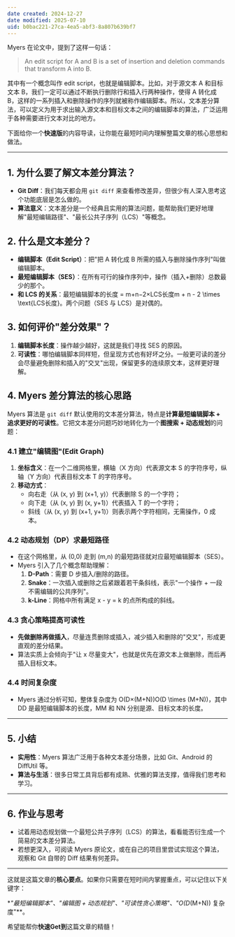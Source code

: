 ```yaml
---
date created: 2024-12-27
date modified: 2025-07-10
uid: b0bac221-27ca-4ea5-abf3-8a807b639bf7
---
```


Myers 在论文中，提到了这样一句话：

> An edit script for A and B is a set of insertion and deletion commands that transform A into B.

其中有一个概念叫作 edit script，也就是编辑脚本。比如，对于源文本 A 和目标文本 B，我们一定可以通过不断执行删除行和插入行两种操作，使得 A 转化成 B，这样的一系列插入和删除操作的序列就被称作编辑脚本。所以，文本差分算法，可以定义为用于求出输入源文本和目标文本之间的编辑脚本的算法，广泛运用于各种需要进行文本对比的地方。

下面给你一个**快速版**的内容导读，让你能在最短时间内理解整篇文章的核心思想和做法。

---

## 1. 为什么要了解文本差分算法？

- **Git Diff**：我们每天都会用 `git diff` 来查看修改差异，但很少有人深入思考这个功能底层是怎么做的。
- **算法意义**：文本差分是一个经典且实用的算法问题，能帮助我们更好地理解"最短编辑路径"、"最长公共子序列（LCS）"等概念。

## 2. 什么是文本差分？

- **编辑脚本（Edit Script）**：把"把 A 转化成 B 所需的插入与删除操作序列"叫做编辑脚本。
- **最短编辑脚本（SES）**：在所有可行的操作序列中，操作（插入+删除）总数最少的那个。
- **和 LCS 的关系**：最短编辑脚本的长度 = m+n−2×LCS长度m + n - 2 \times \text{LCS长度}。两个问题（SES 与 LCS）是对偶的。

## 3. 如何评价"差分效果"？

1. **编辑脚本长度**：操作越少越好，这就是我们寻找 SES 的原因。
2. **可读性**：哪怕编辑脚本同样短，但呈现方式也有好坏之分。一般更可读的差分会尽量避免删除和插入的"交叉"出现，保留更多的连续原文本，这样更好理解。

## 4. Myers 差分算法的核心思路

Myers 算法是 `git diff` 默认使用的文本差分算法，特点是**计算最短编辑脚本 + 追求更好的可读性**。它把文本差分问题巧妙地转化为一个**图搜索 + 动态规划**的问题：

### 4.1 建立"编辑图"(Edit Graph)

1. **坐标含义**：在一个二维网格里，横轴（X 方向）代表源文本 S 的字符序号，纵轴（Y 方向）代表目标文本 T 的字符序号。
2. **移动方式**：
    - 向右走（从 (x, y) 到 (x+1, y)）代表删除 S 的一个字符；
    - 向下走（从 (x, y) 到 (x, y+1)）代表插入 T 的一个字符；
    - 斜线（从 (x, y) 到 (x+1, y+1)）则表示两个字符相同，无需操作，0 成本。

### 4.2 动态规划（DP）求最短路径

- 在这个网格里，从 (0,0) 走到 (m,n) 的最短路径就对应最短编辑脚本（SES）。
- Myers 引入了几个概念帮助理解：
    1. **D-Path**：需要 D 步插入/删除的路径。
    2. **Snake**：一次插入或删除之后紧跟着若干条斜线，表示"一个操作 + 一段不需编辑的公共序列"。
    3. **k-Line**：网格中所有满足 x - y = k 的点所构成的斜线。

### 4.3 贪心策略提高可读性

- **先做删除再做插入**，尽量连贯删除或插入，减少插入和删除的"交叉"，形成更直观的差分结果。
- 算法实质上会倾向于"让 x 尽量变大"，也就是优先在源文本上做删除，而后再插入目标文本。

### 4.4 时间复杂度

- Myers 通过分析可知，整体复杂度为 O(D×(M+N))O(D \times (M+N))，其中 DD 是最短编辑脚本的长度，MM 和 NN 分别是源、目标文本的长度。

---

## 5. 小结

- **实用性**：Myers 算法广泛用于各种文本差分场景，比如 Git、Android 的 DiffUtil 等。
- **算法与生活**：很多日常工具背后都有成熟、优雅的算法支撑，值得我们思考和学习。

---

## 6. 作业与思考

- 试着用动态规划做一个最短公共子序列（LCS）的算法，看看能否衍生成一个简易的文本差分算法。
- 若想更深入，可阅读 Myers 原论文，或在自己的项目里尝试实现这个算法，观察和 Git 自带的 Diff 结果有何差异。

---

这就是这篇文章的**核心要点**。如果你只需要在短时间内掌握重点，可以记住以下关键字：

*_"最短编辑脚本"、"编辑图 + 动态规划"、"可读性贪心策略"、"O(D_(M+N)) 复杂度"**。

希望能帮你**快速Get到**这篇文章的精髓！
